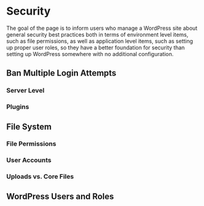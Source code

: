# Security
The goal of the page is to inform users who manage a WordPress site about general security best practices both in terms of environment level items, such as file permissions, as well as application level items, such as setting up proper user roles, so they have a better foundation for security than setting up WordPress somewhere with no additional configuration.

## Ban Multiple Login Attempts

### Server Level

### Plugins

## File System

### File Permissions

### User Accounts

### Uploads vs. Core Files

## WordPress Users and Roles
